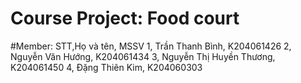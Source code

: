 # Course Project: Food court 
#Member:
STT,Họ và tên, MSSV
1, Trần Thanh Bình, K204061426
2, Nguyễn Văn Hướng, K204061434
3, Nguyễn Thị Huyền Thương, K204061450
4, Đặng Thiên Kim, K204060303
